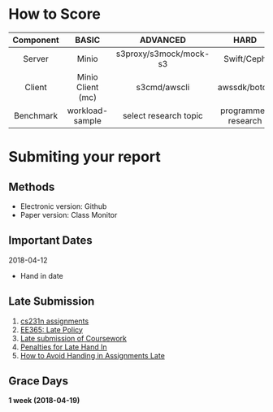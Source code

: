 # How to Score

| Component  | BASIC             | ADVANCED               | HARD                |
| :---:      | :---:             | :---:                  |  :---:              |
| Server     | Minio             | s3proxy/s3mock/mock-s3 | Swift/Ceph          |
| Client     | Minio Client (mc) | s3cmd/awscli           | awssdk/boto3        |
| Benchmark  | workload-sample   | select research topic  | programmed research |

# Submiting your report

## Methods

* Electronic version: Github
* Paper version: Class Monitor

## Important Dates

2018-04-12

* Hand in date

## Late Submission

1. [cs231n assignments](http://vision.stanford.edu/teaching/cs231n/assignments.html)
2. [EE365: Late Policy](https://stanford.edu/class/ee365/late.html)
3. [Late submission of Coursework](https://www2.le.ac.uk/offices/sas2/assessments/late-submission)
4. [Penalties for Late Hand In](http://www.dcs.shef.ac.uk/intranet/teaching/public/assessment/latehandin.html)
5. [How to Avoid Handing in Assignments Late](https://www.wikihow.com/Avoid-Handing-in-Assignments-Late)

## Grace Days

**1 week (2018-04-19)**
